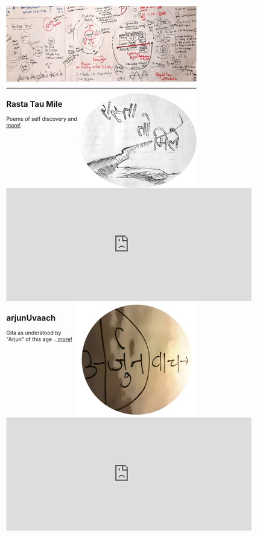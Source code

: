 <img src="./boardCropped.jpg"  alt="shutri" width="1000" height="200" >

----

<a href=https://poems.shutri.com>
  <img src=./titleSmallCircle.jpg alt="Rasta Tau Mile" align="right">
</a>
   <h2>Rasta Tau Mile</h2>
      <p>Poems of self discovery and <a href="https://poems.shutri.com" target="_blank"> more!</a> </p>
      <iframe src="https://archive.org/embed/rastaTauMile&playlist=1&list_width=150" width="650" height="300" frameborder="0" webkitallowfullscreen="true" mozallowfullscreen="true" allowfullscreen></iframe>

<a href=https://gita.shutri.com>
  <img src=./arjunUvaach_circle_small.jpeg  alt="arjunUvaach" align="right" >
</a>
   <h2>arjunUvaach</h2>
      <p>Gita as understood by "Arjun" of this age ..<a href="https://gita.shutri.com" target="_blank"> more! </a> </p>
      <iframe src="https://archive.org/embed/arjunUvaach&playlist=1&list_width=150" width="650" height="300" frameborder="0" webkitallowfullscreen="true" mozallowfullscreen="true" allowfullscreen></iframe>


